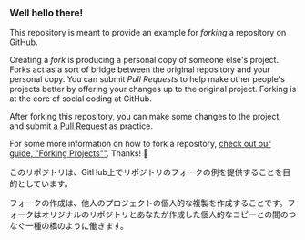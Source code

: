 ### Well hello there!

This repository is meant to provide an example for *forking* a repository on GitHub.

Creating a *fork* is producing a personal copy of someone else's project. Forks act as a sort of bridge between the original repository and your personal copy. You can submit *Pull Requests* to help make other people's projects better by offering your changes up to the original project. Forking is at the core of social coding at GitHub.

After forking this repository, you can make some changes to the project, and submit [a Pull Request](https://github.com/octocat/Spoon-Knife/pulls) as practice.

For some more information on how to fork a repository, [check out our guide, "Forking Projects""](http://guides.github.com/overviews/forking/). Thanks! :sparkling_heart:

このリポジトリは、GitHub上でリポジトリのフォークの例を提供することを目的としています。

フォークの作成は、他人のプロジェクトの個人的な複製を作成することです。フォークはオリジナルのリポジトリとあなたが作成した個人的なコピーとの間のつなぐ一種の橋のように働きます。
